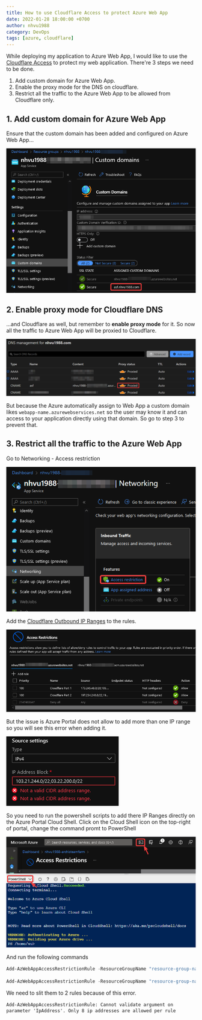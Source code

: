 ```yaml
---
title: How to use Cloudflare Access to protect Azure Web App
date: 2022-01-28 18:00:00 +0700
author: nhvu1988
category: DevOps
tags: [azure, cloudflare]
---
```


While deploying my application to Azure Web App, I would like to use the [Cloudflare Access](https://www.cloudflare.com/teams/access/) to protect my web application. There're 3 steps we need to be done.

1. Add custom domain for Azure Web App.
2. Enable the proxy mode for the DNS on cloudflare.
3. Restrict all the traffic to the Azure Web App to be allowed from Cloudflare only.

## 1. Add custom domain for Azure Web App

Ensure that the custom domain has been added and configured on Azure Web App...

![](/assets/img/posts/2022-01-28-17-19-50.png)


## 2. Enable proxy mode for Cloudflare DNS

...and Cloudflare as well, but remember to **enable proxy mode** for it. So now all the traffic to Azure Web App will be proxied to Cloudflare.

![](/assets/img/posts/2022-01-28-17-24-02.png)

But because the Azure automatically assign to Web App a custom domain likes `webapp-name.azurewebservices.net` so the user may know it and can access to your application directly using that domain. So go to step 3 to prevent that.

## 3. Restrict all the traffic to the Azure Web App

Go to Networking - Access restriction

![](/assets/img/posts/2022-01-28-17-40-07.png)

Add the [Cloudflare Outbound IP Ranges](https://www.cloudflare.com/ips-v4) to the rules.

![](/assets/img/posts/2022-01-28-17-46-05.png)

But the issue is Azure Portal does not allow to add more than one IP range so you will see this error when adding it.

![](/assets/img/posts/2022-01-28-17-47-57.png)

So you need to run the powershell scripts to add there IP Ranges directly on the Azure Portal Cloud Shell. Click on the Cloud Shell icon on the top-right of portal, change the command promt to PowerShell

![](/assets/img/posts/2022-01-28-17-55-21.png)

And run the following commands

```powershell
Add-AzWebAppAccessRestrictionRule -ResourceGroupName "resource-group-name" -WebAppName "web-app-name" -Name "Cloudflare Part 1" -IpAddress "173.245.48.0/20,103.21.244.0/22,103.22.200.0/22,103.31.4.0/22,141.101.64.0/18,108.162.192.0/18,190.93.240.0/20,188.114.96.0/20" -Priority 100 -Action Allow

Add-AzWebAppAccessRestrictionRule -ResourceGroupName "resource-group-name" -WebAppName "web-app-name" -Name "Cloudflare Part 2" -IpAddress "197.234.240.0/22,198.41.128.0/17,162.158.0.0/15,104.16.0.0/13,104.24.0.0/14,172.64.0.0/13,131.0.72.0/22" -Priority 100 -Action Allow
```

We need to slit them to 2 rules because of this error.

```console
Add-AzWebAppAccessRestrictionRule: Cannot validate argument on parameter 'IpAddress'. Only 8 ip addresses are allowed per rule
```
